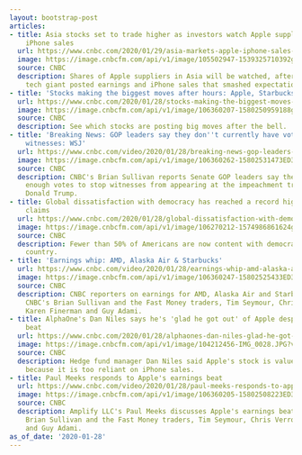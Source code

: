 ```yaml
---
layout: bootstrap-post
articles:
- title: Asia stocks set to trade higher as investors watch Apple suppliers amid strong
    iPhone sales
  url: https://www.cnbc.com/2020/01/29/asia-markets-apple-iphone-sales-coronavirus-currencies.html
  image: https://image.cnbcfm.com/api/v1/image/105502947-1539325710392gettyimages-1042142542.jpeg?v=1580254179
  source: CNBC
  description: Shares of Apple suppliers in Asia will be watched, after the Cupertino-based
    tech giant posted earnings and iPhone sales that smashed expectations.
- title: 'Stocks making the biggest moves after hours: Apple, Starbucks, AMD & more'
  url: https://www.cnbc.com/2020/01/28/stocks-making-the-biggest-moves-after-hours-apple-starbucks-amd-and-more.html
  image: https://image.cnbcfm.com/api/v1/image/106360207-1580250959188gettyimages-1169909924.jpeg?v=1580251071
  source: CNBC
  description: See which stocks are posting big moves after the bell.
- title: 'Breaking News: GOP leaders say they don''t currently have votes top block
    witnesses: WSJ'
  url: https://www.cnbc.com/video/2020/01/28/breaking-news-gop-leaders-say-they-dont-currently-have-votes-top-block-witnesses-wsj.html
  image: https://image.cnbcfm.com/api/v1/image/106360262-15802531473ED3-FM-BREAKINGNEWS-012820.jpg?v=1580253146
  source: CNBC
  description: CNBC's Brian Sullivan reports Senate GOP leaders say they don't have
    enough votes to stop witnesses from appearing at the impeachment trial of Pres.
    Donald Trump.
- title: Global dissatisfaction with democracy has reached a record high, research
    claims
  url: https://www.cnbc.com/2020/01/28/global-dissatisfaction-with-democracy-at-a-record-high-research-says.html
  image: https://image.cnbcfm.com/api/v1/image/106270212-1574986861624gettyimages-1190626198.jpeg?v=1580225997
  source: CNBC
  description: Fewer than 50% of Americans are now content with democracy in their
    country.
- title: 'Earnings whip: AMD, Alaska Air & Starbucks'
  url: https://www.cnbc.com/video/2020/01/28/earnings-whip-amd-alaska-air-starbucks.html
  image: https://image.cnbcfm.com/api/v1/image/106360247-15802525433ED3-FM-C-BLOCK-012820.jpg?v=1580252542
  source: CNBC
  description: CNBC reporters on earnings for AMD, Alaska Air and Starbucks. With
    CNBC's Brian Sullivan and the Fast Money traders, Tim Seymour, Chris Verrone,
    Karen Finerman and Guy Adami.
- title: AlphaOne's Dan Niles says he's 'glad he got out' of Apple despite earnings
    beat
  url: https://www.cnbc.com/2020/01/28/alphaones-dan-niles-glad-he-got-out-of-apple-despite-earnings-beat.html
  image: https://image.cnbcfm.com/api/v1/image/104212456-IMG_0028.JPG?v=1484152898
  source: CNBC
  description: Hedge fund manager Dan Niles said Apple's stock is valued too highly
    because it is too reliant on iPhone sales.
- title: Paul Meeks responds to Apple's earnings beat
  url: https://www.cnbc.com/video/2020/01/28/paul-meeks-responds-to-apples-earnings-beat.html
  image: https://image.cnbcfm.com/api/v1/image/106360205-15802508223ED3-FM-A-BLOCK-2-012820.jpg?v=1580250821
  source: CNBC
  description: Amplify LLC's Paul Meeks discusses Apple's earnings beat. With CNBC's
    Brian Sullivan and the Fast Money traders, Tim Seymour, Chris Verrone, Karen Finerman
    and Guy Adami.
as_of_date: '2020-01-28'
---
```


